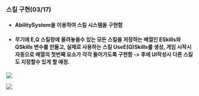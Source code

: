 ### 스킬 구현(03/17)
+ #### AbilitySystem을 이용하여 스킬 시스템을 구현함
+ #### 무기에 E,Q 스킬창에 올려놓을수 있는 모든 스킬을 저장하는 배열인 ESkills와 QSkills 변수를 만들고, 실제로 사용하는 스킬 UseE(Q)Skills를 생성, 게임 시작시 자동으로 배열의 첫번째 요소가 각각 들어가도록 구현함 -> 후에 UI작성시 다른 스킬도 지정할수 있게 할 예정.

![](https://github.com/kimeorua/kimeorua.github.io/blob/main/img/%EC%8A%A4%ED%82%AC%EC%96%B4%EB%B9%8C%EB%A6%AC%ED%8B%B01.PNG?raw=true)

![](https://github.com/kimeorua/kimeorua.github.io/blob/main/img/%EC%8A%A4%ED%82%AC%EC%96%B4%EB%B9%8C%EB%A6%AC%ED%8B%B02.PNG?raw=true)
